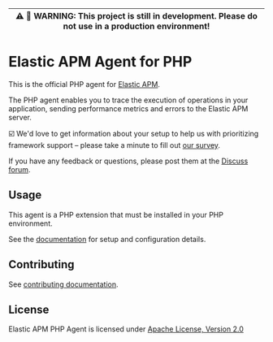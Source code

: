 | :warning: :construction: **WARNING: This project is still in development. Please do not use in a production environment!** |
| --- |

# Elastic APM Agent for PHP

This is the official PHP agent for [Elastic APM](https://www.elastic.co/products/apm).

The PHP agent enables you to trace the execution of operations in your application, sending performance metrics and errors to the Elastic APM server.

:ballot_box_with_check: We'd love to get information about your setup to help us with prioritizing framework support – please take a minute to fill out [our survey](https://docs.google.com/forms/d/e/1FAIpQLSf8c3BJVMqaeuqpq-t3_Q4NilNcdsrzK1qJ4Qo9JpJslrmYzA/viewform).

If you have any feedback or questions,
please post them at the [Discuss forum](https://discuss.elastic.co/c/apm).

## Usage

This agent is a PHP extension that must be installed in your PHP environment.

See the [documentation](docs) for setup and configuration details.

## Contributing

See [contributing documentation](CONTRIBUTING.md).

## License

Elastic APM PHP Agent is licensed under [Apache License, Version 2.0](https://www.apache.org/licenses/LICENSE-2.0.html)
